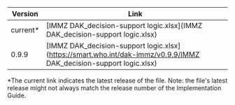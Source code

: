 

| Version | Link |
|---|---|
| current* | [IMMZ DAK_decision-support logic.xlsx](IMMZ DAK_decision-support logic.xlsx) |
|0.9.9 | [IMMZ DAK_decision-support logic.xlsx](https://smart.who.int/dak-immz/v0.9.9/IMMZ DAK_decision-support logic.xlsx)

*The current link indicates the latest release of the file. Note: the file's latest release might not always match the release number of the Implementation Guide.